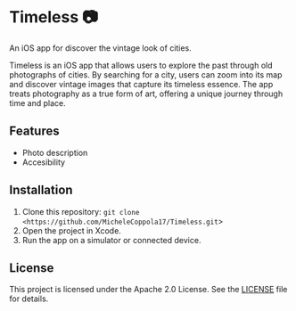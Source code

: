 # Timeless 📷
An iOS app for discover the vintage look of cities.

Timeless is an iOS app that allows users to explore the past through old photographs of cities. By searching for a city, users can zoom into its map and discover vintage images that capture its timeless essence. The app treats photography as a true form of art, offering a unique journey through time and place.

## Features
- Photo description
- Accesibility

## Installation
1. Clone this repository: `git clone <https://github.com/MicheleCoppola17/Timeless.git`>
2. Open the project in Xcode.
3. Run the app on a simulator or connected device.

## License
This project is licensed under the Apache 2.0 License. See the [LICENSE](LICENSE) file for details.

